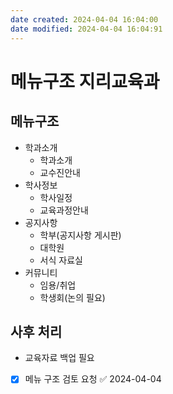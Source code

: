```yaml
---
date created: 2024-04-04 16:04:00
date modified: 2024-04-04 16:04:91
---
```

# 메뉴구조 지리교육과
## 메뉴구조
- 학과소개
	- 학과소개
	- 교수진안내
- 학사정보
	- 학사일정
	- 교육과정안내
- 공지사항
	- 학부(공지사항 게시판)
	- 대학원
	- 서식 자료실
- 커뮤니티
	- 임용/취업
	- 학생회(논의 필요)

## 사후 처리
- 교육자료 백업 필요
- [x] 메뉴 구조 검토 요청 ✅ 2024-04-04